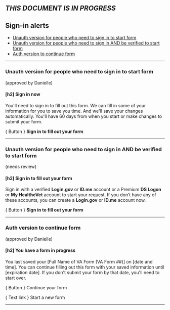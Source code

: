 ## _THIS DOCUMENT IS IN PROGRESS_



## Sign-in alerts

- [Unauth version for people who need to sign in to start form](https://github.com/department-of-veterans-affairs/va.gov-team/edit/master/products/content/content-patterns-and-standards/form-standards/alerts.md#unauth-version-for-people-who-need-to-sign-in-to-start-form)  
- [Unauth version for people who need to sign in AND be verified to start form](https://github.com/department-of-veterans-affairs/va.gov-team/edit/master/products/content/content-patterns-and-standards/form-standards/alerts.md#unauth-version-for-people-who-need-to-sign-in-and-be-verified-to-start-form)  
- [Auth version to continue form](https://github.com/department-of-veterans-affairs/va.gov-team/edit/master/products/content/content-patterns-and-standards/form-standards/alerts.md#auth-version-to-continue-form)  

----------

### Unauth version for people who need to sign in to start form 
(approved by Danielle)

#### [h2] Sign in now

You'll need to sign in to fill out this form. We can fill in some of your information for you to save you time. And we'll save your changes automatically. You'll have 60 days from when you start or make changes to submit your form. 

{ Button } **Sign in to fill out your form**

-------------

### Unauth version for people who need to sign in AND be verified to start form
(needs review)

#### [h2] Sign in to fill out your form

Sign in with a verified **Login.gov** or **ID.me** account or a Premium **DS Logon** or **My HealtheVet** account to start your request. If you don’t have any of these accounts, you can create a **Login.gov** or **ID.me** account now.

{ Button } **Sign in to fill out your form**

-------------

### Auth version to continue form 
(approved by Danielle)

#### [h2] You have a form in progress

You last saved your [Full Name of VA Form (VA Form ##)] on [date and time]. You can continue filling out this form with your saved information until [expiration date]. If you don't submit your form by that date, you'll need to start over.

{ Button } Continue your form

{ Text link }  Start a new form

-------------

